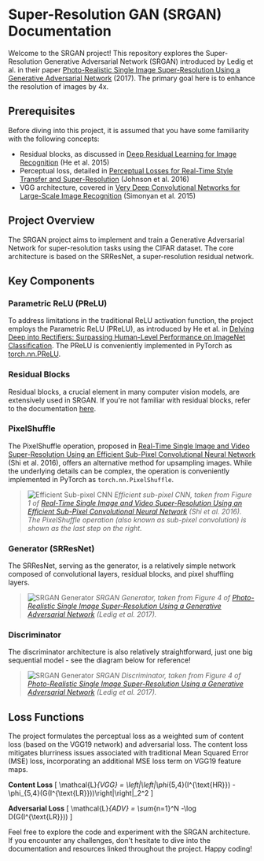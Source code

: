 # Super-Resolution GAN (SRGAN) Documentation

Welcome to the SRGAN project! This repository explores the Super-Resolution Generative Adversarial Network (SRGAN) introduced by Ledig et al. in their paper [Photo-Realistic Single Image Super-Resolution Using a Generative Adversarial Network](https://arxiv.org/abs/1609.04802) (2017). The primary goal here is to enhance the resolution of images by 4x.

## Prerequisites

Before diving into this project, it is assumed that you have some familiarity with the following concepts:
- Residual blocks, as discussed in [Deep Residual Learning for Image Recognition](https://arxiv.org/abs/1512.03385) (He et al. 2015)
- Perceptual loss, detailed in [Perceptual Losses for Real-Time Style Transfer and Super-Resolution](https://arxiv.org/abs/1603.08155) (Johnson et al. 2016)
- VGG architecture, covered in [Very Deep Convolutional Networks for Large-Scale Image Recognition](https://arxiv.org/abs/1409.1556) (Simonyan et al. 2015)

## Project Overview

The SRGAN project aims to implement and train a Generative Adversarial Network for super-resolution tasks using the CIFAR dataset. The core architecture is based on the SRResNet, a super-resolution residual network.

## Key Components

### Parametric ReLU (PReLU)

To address limitations in the traditional ReLU activation function, the project employs the Parametric ReLU (PReLU), as introduced by He et al. in [Delving Deep into Rectifiers: Surpassing Human-Level Performance on ImageNet Classification](https://arxiv.org/abs/1502.01852). The PReLU is conveniently implemented in PyTorch as [torch.nn.PReLU](https://pytorch.org/docs/stable/generated/torch.nn.PReLU.html).

### Residual Blocks

Residual blocks, a crucial element in many computer vision models, are extensively used in SRGAN. If you're not familiar with residual blocks, refer to the documentation [here](https://paperswithcode.com/method/residual-block).

### PixelShuffle

The PixelShuffle operation, proposed in [Real-Time Single Image and Video Super-Resolution Using an Efficient Sub-Pixel Convolutional Neural Network](https://arxiv.org/abs/1609.05158) (Shi et al. 2016), offers an alternative method for upsampling images. While the underlying details can be complex, the operation is conveniently implemented in PyTorch as `torch.nn.PixelShuffle`.

> ![Efficient Sub-pixel CNN](https://github.com/https-deeplearning-ai/GANs-Public/blob/master/SRGAN-PixelShuffle.png?raw=true) *Efficient sub-pixel CNN, taken from Figure 1 of [Real-Time Single Image and Video Super-Resolution Using an Efficient Sub-Pixel Convolutional Neural Network](https://arxiv.org/abs/1609.05158) (Shi et al. 2016). The PixelShuffle operation (also known as sub-pixel convolution) is shown as the last step on the right.*

### Generator (SRResNet)

The SRResNet, serving as the generator, is a relatively simple network composed of convolutional layers, residual blocks, and pixel shuffling layers.

> ![SRGAN Generator](https://github.com/https-deeplearning-ai/GANs-Public/blob/master/SRGAN-Generator.png?raw=true) *SRGAN Generator, taken from Figure 4 of [Photo-Realistic Single Image Super-Resolution Using a Generative Adversarial Network](https://arxiv.org/abs/1609.04802) (Ledig et al. 2017).*

### Discriminator

The discriminator architecture is also relatively straightforward, just one big sequential model - see the diagram below for reference!

> ![SRGAN Generator](https://github.com/https-deeplearning-ai/GANs-Public/blob/master/SRGAN-Discriminator.png?raw=true) *SRGAN Discriminator, taken from Figure 4 of [Photo-Realistic Single Image Super-Resolution Using a Generative Adversarial Network](https://arxiv.org/abs/1609.04802) (Ledig et al. 2017).*

## Loss Functions

The project formulates the perceptual loss as a weighted sum of content loss (based on the VGG19 network) and adversarial loss. The content loss mitigates blurriness issues associated with traditional Mean Squared Error (MSE) loss, incorporating an additional MSE loss term on VGG19 feature maps.

**Content Loss**
\[ \mathcal{L}_{VGG} = \left|\left|\phi_{5,4}(I^{\text{HR}}) - \phi_{5,4}(G(I^{\text{LR}}))\right|\right|_2^2 \]

**Adversarial Loss**
\[ \mathcal{L}_{ADV} = \sum_{n=1}^N -\log D(G(I^{\text{LR}})) \]

Feel free to explore the code and experiment with the SRGAN architecture. If you encounter any challenges, don't hesitate to dive into the documentation and resources linked throughout the project. Happy coding!